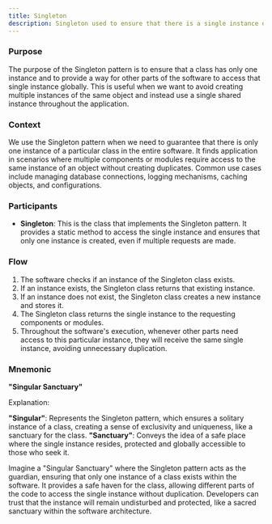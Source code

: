 ```yaml
---
title: Singleton
description: Singleton used to ensure that there is a single instance of a class
---
```


### Purpose

The purpose of the Singleton pattern is to ensure that a class has only one instance and to provide a way for other parts of the software to access that single instance globally. This is useful when we want to avoid creating multiple instances of the same object and instead use a single shared instance throughout the application.

### Context

We use the Singleton pattern when we need to guarantee that there is only one instance of a particular class in the entire software. It finds application in scenarios where multiple components or modules require access to the same instance of an object without creating duplicates. Common use cases include managing database connections, logging mechanisms, caching objects, and configurations.

### Participants

- **Singleton**: This is the class that implements the Singleton pattern. It provides a static method to access the single instance and ensures that only one instance is created, even if multiple requests are made.

### Flow

1. The software checks if an instance of the Singleton class exists.
2. If an instance exists, the Singleton class returns that existing instance.
3. If an instance does not exist, the Singleton class creates a new instance and stores it.
4. The Singleton class returns the single instance to the requesting components or modules.
5. Throughout the software's execution, whenever other parts need access to this particular instance, they will receive the same single instance, avoiding unnecessary duplication.


### Mnemonic

**"Singular Sanctuary"**

Explanation:

**"Singular"**: Represents the Singleton pattern, which ensures a solitary instance of a class, creating a sense of exclusivity and uniqueness, like a sanctuary for the class.
**"Sanctuary"**: Conveys the idea of a safe place where the single instance resides, protected and globally accessible to those who seek it.

Imagine a "Singular Sanctuary" where the Singleton pattern acts as the guardian, ensuring that only one instance of a class exists within the software. It provides a safe haven for the class, allowing different parts of the code to access the single instance without duplication. Developers can trust that the instance will remain undisturbed and protected, like a sacred sanctuary within the software architecture.